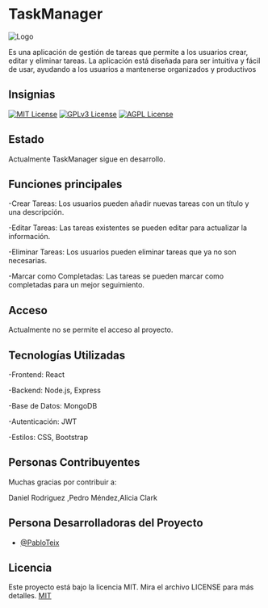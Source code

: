 <h1 align="left">TaskManager</h1>

![Logo](https://tiempodenegocios.com/wp-content/uploads/2017/10/lista-de-tareas-700x406.jpg)

Es una aplicación de gestión de tareas que permite a los usuarios crear, editar y eliminar tareas. La aplicación está diseñada para ser intuitiva y fácil de usar, ayudando a los usuarios a mantenerse organizados y productivos

## Insignias



[![MIT License](https://img.shields.io/badge/License-MIT-green.svg)](https://choosealicense.com/licenses/mit/)
[![GPLv3 License](https://img.shields.io/badge/License-GPL%20v3-yellow.svg)](https://opensource.org/licenses/)
[![AGPL License](https://img.shields.io/badge/license-AGPL-blue.svg)](http://www.gnu.org/licenses/agpl-3.0)


## Estado

Actualmente TaskManager sigue en desarrollo.



## Funciones principales


-Crear Tareas: Los usuarios pueden añadir nuevas tareas con un título y una descripción.

-Editar Tareas: Las tareas existentes se pueden editar para actualizar la información.

-Eliminar Tareas: Los usuarios pueden eliminar tareas que ya no son necesarias.

-Marcar como Completadas: Las tareas se pueden marcar como completadas para un mejor seguimiento.


## Acceso

Actualmente no se permite el acceso al proyecto.


## Tecnologías Utilizadas
-Frontend: React

-Backend: Node.js, Express

-Base de Datos: MongoDB

-Autenticación: JWT

-Estilos: CSS, Bootstrap


## Personas Contribuyentes

Muchas gracias por contribuir a:

 Daniel Rodriguez ,Pedro Méndez,Alicia Clark


## Persona Desarrolladoras del Proyecto

- [@PabloTeix](https://www.github.com/PabloTeix)


## Licencia

Este proyecto está bajo la licencia MIT. Mira el archivo LICENSE para más detalles.
[MIT](https://choosealicense.com/licenses/mit/)

